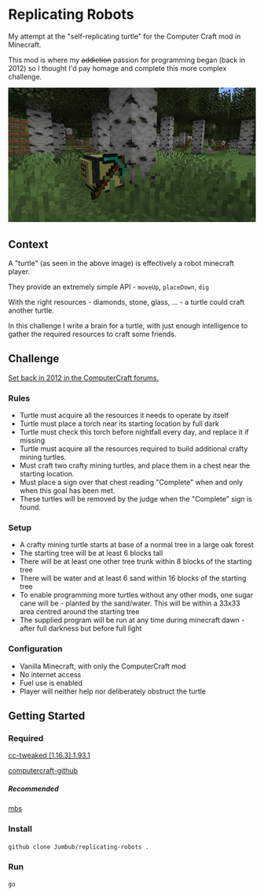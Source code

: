 # Replicating Robots

My attempt at the "self-replicating turtle" for the Computer Craft mod in Minecraft.

This mod is where my ~~addiction~~ passion for programming began (back in 2012) so I thought I'd pay homage and complete this more complex challenge.

![image](readme.png)

## Context

A "turtle" (as seen in the above image) is effectively a robot minecraft player.

They provide an extremely simple API - `moveUp`, `placeDown`, `dig`

With the right resources - diamonds, stone, glass, ... - a turtle could craft another turtle.

In this challenge I write a brain for a turtle, with just enough intelligence to gather the required resources to craft some friends.

## Challenge

[Set back in 2012 in the ComputerCraft forums.](http://www.computercraft.info/forums2/index.php?/topic/4462-competition/)

### Rules

- Turtle must acquire all the resources it needs to operate by itself
- Turtle must place a torch near its starting location by full dark
- Turtle must check this torch before nightfall every day, and replace it if missing
- Turtle must acquire all the resources required to build additional crafty mining turtles.
- Must craft two crafty mining turtles, and place them in a chest near the starting location.
- Must place a sign over that chest reading "Complete" when and only when this goal has been met.
- These turtles will be removed by the judge when the "Complete" sign is found.

### Setup

- A crafty mining turtle starts at base of a normal tree in a large oak forest
- The starting tree will be at least 6 blocks tall
- There will be at least one other tree trunk within 8 blocks of the starting tree
- There will be water and at least 6 sand within 16 blocks of the starting tree
- To enable programming more turtles without any other mods, one sugar cane will be - planted by the sand/water. This will be within a 33x33 area centred around the starting tree
- The supplied program will be run at any time during minecraft dawn - after full darkness but before full light

### Configuration

- Vanilla Minecraft, with only the ComputerCraft mod
- No internet access
- Fuel use is enabled
- Player will neither help nor deliberately obstruct the turtle

## Getting Started

### Required

[cc-tweaked [1.16.3] 1.93.1](https://www.curseforge.com/minecraft/mc-mods/cc-tweaked)

[computercraft-github](https://github.com/eric-wieser/computercraft-github)

##### Recommended

[mbs](https://github.com/SquidDev-CC/mbs)

### Install

`github clone Jumbub/replicating-robots .`

### Run

`go`
